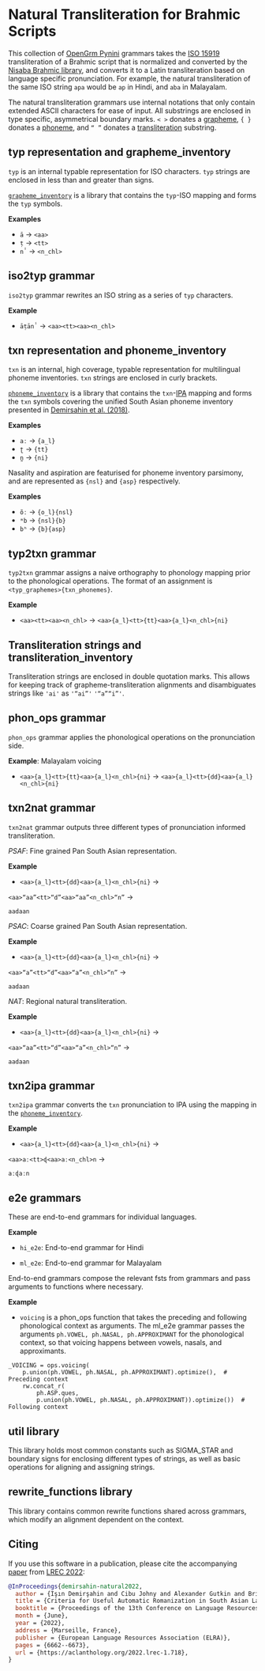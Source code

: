 # Natural Transliteration for Brahmic Scripts

This collection of [OpenGrm Pynini](http://www.opengrm.org/twiki/bin/view/GRM/Pynini) grammars takes the [ISO 15919](https://en.wikipedia.org/wiki/ISO_15919) transliteration of a Brahmic script that is normalized and converted by the [Nisaba Brahmic library](https://github.com/google-research/nisaba/tree/main/nisaba/nisaba/scripts/brahmic/README.md), and converts it to a Latin transliteration based on language specific pronunciation. For example, the natural transliteration of the same ISO string `apa` would be `ap` in Hindi, and `aba` in Malayalam.

The natural transliteration grammars use internal notations that only contain extended ASCII characters for ease of input. All substrings are enclosed in type specific, asymmetrical boundary marks. `< >` donates a [grapheme](#typ-representation-and-grapheme-inventory), `{ }` donates a [phoneme](#txn-representation-and-phoneme-inventory), and `“ ”` donates a [transliteration](#transliteration-strings-and-transliteration-inventory) substring.

## typ representation and grapheme_inventory
`typ` is an internal typable representation for ISO characters. `typ` strings are enclosed in less than and greater than signs.

[`grapheme_inventory`](https://github.com/google-research/nisaba/tree/main/nisaba/scripts/brahmic/natural_translit/grapheme_inventory.py) is a library that contains the `typ`-ISO mapping and forms the `typ` symbols.

**Examples**

* `ā` -> `<aa>`
* `ṭ` -> `<tt>`
* `nⸯ` -> `<n_chl>`

## iso2typ grammar

`iso2typ` grammar rewrites an ISO string as a series of `typ` characters.

**Example**

* `āṭānⸯ` -> `<aa><tt><aa><n_chl>`

## txn representation and phoneme_inventory

`txn` is an internal, high coverage, typable representation for multilingual phoneme inventories. `txn` strings are enclosed in curly brackets.

[`phoneme_inventory`](https://github.com/google-research/nisaba/tree/main/nisaba/scripts/brahmic/natural_translit/phoneme_inventory.py) is a library that contains the `txn`-[IPA](https://www.internationalphoneticassociation.org/content/ipa-chart) mapping and forms the `txn` symbols covering the unified South Asian phoneme inventory presented in [Demirsahin et al. (2018)](https://research.google/pubs/pub47341/).

**Examples**

* `aː` -> `{a_l}`
* `ʈ` -> `{tt}`
* `n̪` -> `{ni}`

Nasality and aspiration are featurised for phoneme inventory parsimony, and are represented as `{nsl}` and `{asp}` respectively.

**Examples**

* `õː` -> `{o_l}{nsl}`
* `ᵐb` -> `{nsl}{b}`
* `bʰ` -> `{b}{asp}`

## typ2txn grammar

`typ2txn` grammar assigns a naive orthography to phonology mapping prior to the phonological operations. The format of an assignment is `<typ_graphemes>{txn_phonemes}`.

**Example**

* `<aa><tt><aa><n_chl>` -> `<aa>{a_l}<tt>{tt}<aa>{a_l}<n_chl>{ni}`

## Transliteration strings and transliteration_inventory

Transliteration strings are enclosed in double quotation marks. This allows for keeping track of grapheme-transliteration alignments and disambiguates strings like `'ai'` as `'“ai”'` `'“a”“i”'`.

## phon_ops grammar

`phon_ops` grammar applies the phonological operations on the pronunciation side.

**Example**: Malayalam voicing

* `<aa>{a_l}<tt>{tt}<aa>{a_l}<n_chl>{ni}` -> `<aa>{a_l}<tt>{dd}<aa>{a_l}<n_chl>{ni}`

## txn2nat grammar

`txn2nat` grammar outputs three different types of pronunciation informed transliteration.

*PSAF*: Fine grained Pan South Asian representation.

**Example**

* `<aa>{a_l}<tt>{dd}<aa>{a_l}<n_chl>{ni}` ->

 `<aa>“aa”<tt>“d”<aa>“aa”<n_chl>“n”` ->

   `aadaan`

*PSAC*: Coarse grained Pan South Asian representation.

**Example**

* `<aa>{a_l}<tt>{dd}<aa>{a_l}<n_chl>{ni}` ->

 `<aa>“a”<tt>“d”<aa>“a”<n_chl>“n”` ->

   `aadaan`

*NAT*: Regional natural transliteration.

**Example**

* `<aa>{a_l}<tt>{dd}<aa>{a_l}<n_chl>{ni}` ->

 `<aa>“aa”<tt>“d”<aa>“a”<n_chl>“n”` ->

   `aadaan`

## txn2ipa grammar

`txn2ipa` grammar converts the `txn` pronunciation to IPA using the mapping in the [`phoneme_inventory`](#txn-representation-and-phoneme-inventory).

**Example**

* `<aa>{a_l}<tt>{dd}<aa>{a_l}<n_chl>{ni}` ->

 `<aa>aː<tt>ɖ<aa>aː<n_chl>n` ->

   `aːɖaːn`

## e2e grammars

These are end-to-end grammars for individual languages.

**Example**

* `hi_e2e`: End-to-end grammar for Hindi

* `ml_e2e`: End-to-end grammar for Malayalam

End-to-end grammars compose the relevant fsts from grammars and pass arguments to functions where necessary.

**Example**

* `voicing` is a phon_ops function that takes the preceding and following phonological context as arguments. The ml_e2e grammar passes the arguments `ph.VOWEL, ph.NASAL, ph.APPROXIMANT` for the phonological context, so that voicing happens between vowels, nasals, and approximants.

```
_VOICING = ops.voicing(
    p.union(ph.VOWEL, ph.NASAL, ph.APPROXIMANT).optimize(),  # Preceding context
    rw.concat_r(
        ph.ASP.ques,
        p.union(ph.VOWEL, ph.NASAL, ph.APPROXIMANT)).optimize())  # Following context
```

## util library

This library holds most common constants such as SIGMA_STAR and boundary signs for enclosing different types of strings, as well as basic operations for aligning and assigning strings.

## rewrite_functions library

This library contains common rewrite functions shared across grammars, which modify an alignment dependent on the context.

## Citing

If you use this software in a publication, please cite the accompanying
[paper](http://www.lrec-conf.org/proceedings/lrec2022/pdf/2022.lrec-1.718.pdf) from
[LREC 2022](https://lrec2022.lrec-conf.org/en/):

```bibtex
@InProceedings{demirsahin-natural2022,
  author = {Işın Demirşahin and Cibu Johny and Alexander Gutkin and Brian Roark},
  title = {Criteria for Useful Automatic Romanization in South Asian Languages},
  booktitle = {Proceedings of the 13th Conference on Language Resources and Evaluation (LREC 2022)},
  month = {June},
  year = {2022},
  address = {Marseille, France},
  publisher = {European Language Resources Association (ELRA)},
  pages = {6662--6673},
  url = {https://aclanthology.org/2022.lrec-1.718},
}
```
